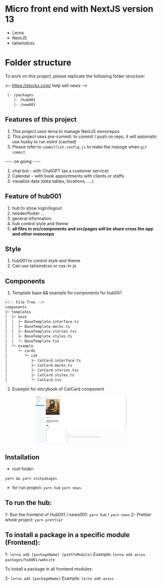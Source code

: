 # Micro front end with NextJS version 13

- Lerna
- NextJS
- tailwindcss

# Folder structure

To work on this project, please replicate the following folder structure:

<--
https://stockx.com/
help
sell
news
-->
```
 |- /packages
    |- /hub001
    |- /new001
```

## Features of this project

1. This project uses lerna to manage NextJS monorepos
2. This project uses pre-commit: to commit / push on repo, it will automatic use husky to run eslint (cached)
3. Please refer to `commitlint.config.js` to make the massge when `git commit`

---- on going ----
1. chat bot - with ChatGPT (as a customer service)
2. Calendar - with book appointments with clients or staffs
3. visualize data (data tables, locations, ....)


## Feature of hub001

1. hub to show login/logout
2. header/footer ...
3. general information.
4. hub control style and theme
5. **all files in src/components and src/pages will be share cross the app and other monorepo**

## Style

1. hub001 to control style and theme
2. Can use tailwindcss or css-in-js

## Components

1. Template base && example for components for hub001

```MD
<!-- File Tree -->
components
├─ templates
│  ├─ base
│  │  ├─ BaseTemplate.interface.ts
│  │  ├─ BaseTemplate.mocks.ts
│  │  ├─ BaseTemplate.stories.tsx
│  │  ├─ BaseTemplate.styles.ts
│  │  └─ BaseTemplate.tsx
│  └─ example
│     └─ cards
│        └─ cat
│           ├─ CatCard.interface.ts
│           ├─ CatCard.mocks.ts
│           ├─ CatCard.stories.tsx
│           ├─ CatCard.styles.ts
│           └─ CatCard.tsx
```

2. Example for storybook of CatCard component

<!-- add image in ReadmeImages -->
<p align="center"> 
<img src="./ReadMeImages/catcard.png"   width="60%" height="30%">
</p>

## Installation

- root folder:

`yarn && yarn initpakages`

- for run project:
  `yarn hub`
  `yarn news`

## To run the hub:

1- Run the frontend of Hub001 / news001: `yarn hub` / `yarn news`
2- Prettier whole project: `yarn prettier`

## To install a package in a specific module (Frontend):

1- `lerna add [packageName] [pathToModule]`
Example: `lerna add axios packages/hub001/website`

To install a package in all frontend modules:

2- `lerna add [packageName]`
Example: `lerna add axios`
